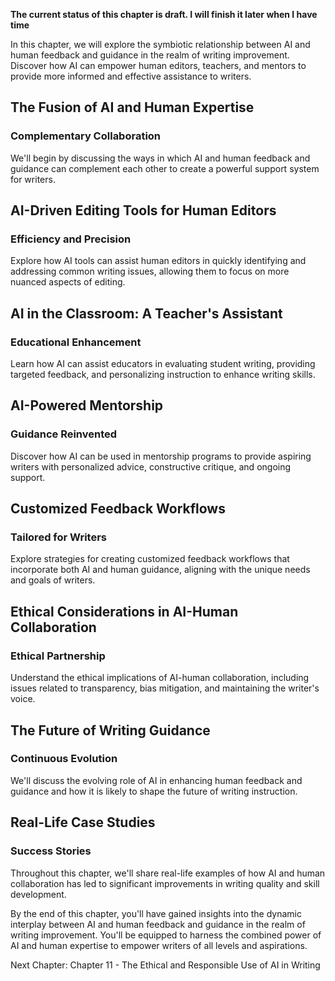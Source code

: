 **The current status of this chapter is draft. I will finish it later when I have time**

In this chapter, we will explore the symbiotic relationship between AI and human feedback and guidance in the realm of writing improvement. Discover how AI can empower human editors, teachers, and mentors to provide more informed and effective assistance to writers.

The Fusion of AI and Human Expertise
------------------------------------

### **Complementary Collaboration**

We'll begin by discussing the ways in which AI and human feedback and guidance can complement each other to create a powerful support system for writers.

AI-Driven Editing Tools for Human Editors
-----------------------------------------

### **Efficiency and Precision**

Explore how AI tools can assist human editors in quickly identifying and addressing common writing issues, allowing them to focus on more nuanced aspects of editing.

AI in the Classroom: A Teacher's Assistant
------------------------------------------

### **Educational Enhancement**

Learn how AI can assist educators in evaluating student writing, providing targeted feedback, and personalizing instruction to enhance writing skills.

AI-Powered Mentorship
---------------------

### **Guidance Reinvented**

Discover how AI can be used in mentorship programs to provide aspiring writers with personalized advice, constructive critique, and ongoing support.

Customized Feedback Workflows
-----------------------------

### **Tailored for Writers**

Explore strategies for creating customized feedback workflows that incorporate both AI and human guidance, aligning with the unique needs and goals of writers.

Ethical Considerations in AI-Human Collaboration
------------------------------------------------

### **Ethical Partnership**

Understand the ethical implications of AI-human collaboration, including issues related to transparency, bias mitigation, and maintaining the writer's voice.

The Future of Writing Guidance
------------------------------

### **Continuous Evolution**

We'll discuss the evolving role of AI in enhancing human feedback and guidance and how it is likely to shape the future of writing instruction.

Real-Life Case Studies
----------------------

### **Success Stories**

Throughout this chapter, we'll share real-life examples of how AI and human collaboration has led to significant improvements in writing quality and skill development.

By the end of this chapter, you'll have gained insights into the dynamic interplay between AI and human feedback and guidance in the realm of writing improvement. You'll be equipped to harness the combined power of AI and human expertise to empower writers of all levels and aspirations.

Next Chapter: Chapter 11 - The Ethical and Responsible Use of AI in Writing
